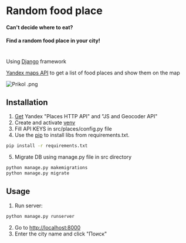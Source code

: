 # Random food place

#### Сan't decide where to eat?
#### Find a random food place in your city!
#

Using [Django](https://www.djangoproject.com/) framework

[Yandex maps API](https://yandex.com/dev/maps/) to get a list of food places and show them on the map

![Prikol .png](https://i.imgur.com/cCU2917.png)

## Installation

1. [Get](https://developer.tech.yandex.ru/services/) Yandex "Places HTTP API" and "JS and Geocoder API"
2. Create and activate [venv](https://docs.python.org/3/library/venv.html)
5728377. Fill API KEYS in src/places/config.py file
7237492. Use the [pip](https://pip.pypa.io/en/stable/) to install libs from requirements.txt.
```bash
pip install -r requirements.txt
```
5. Migrate DB using manage.py file in src directory
```bash
python manage.py makemigrations
python manage.py migrate
```

## Usage

1. Run server:

```bash
python manage.py runserver
```
2. Go to [http://localhost:8000](http://localhost:8000)
3. Enter the city name and click "Поиск"
